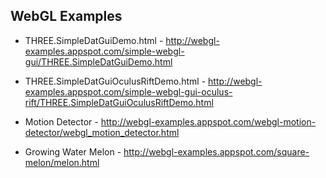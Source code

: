 WebGL Examples
--------------

* THREE.SimpleDatGuiDemo.html - 
  http://webgl-examples.appspot.com/simple-webgl-gui/THREE.SimpleDatGuiDemo.html

* THREE.SimpleDatGuiOculusRiftDemo.html - 
  http://webgl-examples.appspot.com/simple-webgl-gui-oculus-rift/THREE.SimpleDatGuiOculusRiftDemo.html

* Motion Detector - 
  http://webgl-examples.appspot.com/webgl-motion-detector/webgl_motion_detector.html

* Growing Water Melon - 
  http://webgl-examples.appspot.com/square-melon/melon.html
